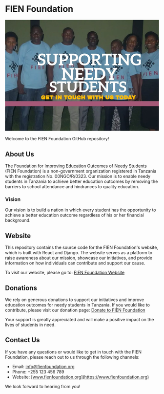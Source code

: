 # FIEN Foundation

![Students](src/assets/img/readme-img.jpg)

Welcome to the FIEN Foundation GitHub repository!

## About Us

The Foundation for Improving Education Outcomes of Needy Students (FIEN Foundation) is a non-government organization registered in Tanzania with the registration No. 00NGO/R/0323. Our mission is to enable needy students in Tanzania to achieve better education outcomes by removing the barriers to school attendance and hindrances to quality education.

### Vision

Our vision is to build a nation in which every student has the opportunity to achieve a better education outcome regardless of his or her financial background.

## Website

This repository contains the source code for the FIEN Foundation's website, which is built with React and Django. The website serves as a platform to raise awareness about our mission, showcase our initiatives, and provide information on how individuals can contribute and support our cause.

To visit our website, please go to: [FIEN Foundation Website](https://www.fienfoundation.org)

## Donations

We rely on generous donations to support our initiatives and improve education outcomes for needy students in Tanzania. If you would like to contribute, please visit our donation page: [Donate to FIEN Foundation](https://gogetfunding.com/health-insurance-for-the-needy-students-in-tanzania/)

Your support is greatly appreciated and will make a positive impact on the lives of students in need.

## Contact Us

If you have any questions or would like to get in touch with the FIEN Foundation, please reach out to us through the following channels:

- Email: info@fienfoundation.org
- Phone: +255 123 456 789
- Website: [www.fienfoundation.org](https://www.fienfoundation.org)

We look forward to hearing from you!

